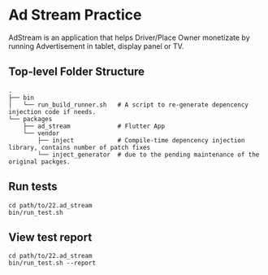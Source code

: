 # Ad Stream Practice

AdStream is an application that helps Driver/Place Owner monetizate by running Advertisement in tablet, display panel or TV.

## Top-level Folder Structure

```
.
├── bin
│   └── run_build_runner.sh   # A script to re-generate depencency injection code if needs.
└── packages
    ├── ad_stream             # Flutter App
    └── vendor
        ├── inject            # Compile-time depencency injection library, contains number of patch fixes
        └── inject_generator  # due to the pending maintenance of the original packges.
```

## Run tests

```
cd path/to/22.ad_stream
bin/run_test.sh
```

## View test report

```
cd path/to/22.ad_stream
bin/run_test.sh --report
```
